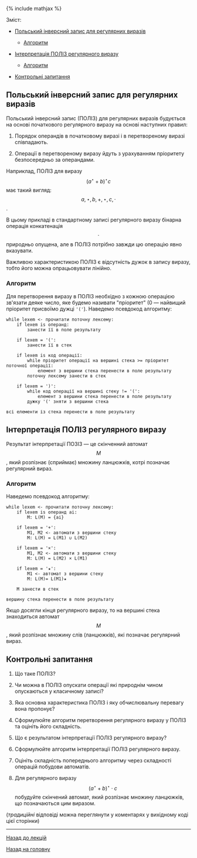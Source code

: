 {% include mathjax %}

Зміст:

- [Польський інверсний запис для регулярних виразів](#польський-інверсний-запис-для-регулярних-виразів)

	- [Алгоритм](#алгоритм)

- [Інтерпретація ПОЛІЗ регулярного виразу](#інтерпретація-поліз-регулярного-виразу)

	- [Алгоритм](#алгоритм-1)

- [Контрольні запитання](#контрольні-запитання)

## Польський інверсний запис для регулярних виразів

Польський інверсний запис (ПОЛІЗ) для регулярних виразів будується на основі початкового регулярного виразу на основі наступних правил:

1. Порядок операндів в початковому виразі і в перетвореному виразі співпадають.

2. Операції в перетвореному виразу йдуть з урахуванням пріоритету безпосередньо за операндами.

Наприклад, ПОЛІЗ для виразу $$(a^\star+b)^\star c$$ має такий вигляд: $$a, \star, b, +, \star, c, \cdot$$.

В цьому прикладі в стандартному записі регулярного виразу бінарна операція конкатенація $$\cdot$$ природньо опущена, але в ПОЛІЗ потрібно завжди цю операцію явно вказувати. 

Важливою характеристикою ПОЛІЗ є відсутність дужок в запису виразу, тобто його можна опрацьовувати лінійно.

### Алгоритм

Для перетворення виразу в ПОЛІЗ необхідно з кожною операцією зв'язати деяке число, яке будемо називати "пріоритет" (0 &mdash; найвищий пріоритет присвоїмо дужці `'('`). Наведемо псевдокод алгоритму:

```
while lexem <- прочитати поточну лексему:
	if lexem is операнд:
		занести її в поле результату
	
	if lexem = '(':
		занести її в стек
	
	if lexem is код операції:
		while пріоритет операції на вершині стека >= пріоритет поточної операції:
			елемент з вершини стека перенести в поле результату
		поточну лексему занести в стек
	
	if lexem = ')':
		while код операції на вершині стеку != '(':
			елемент з вершини стека перенести в поле результату
		дужку '(' зняти з вершини стека

всі елементи із стека перенести в поле результату
```

## Інтерпретація ПОЛІЗ регулярного виразу

Результат інтерпретації ПОЗІЗ &mdash; це скінченний автомат $$M$$, який розпізнає (сприймає) множину ланцюжків, котрі позначає регулярний вираз.

### Алгоритм

Наведемо псевдокод алгоритму:

```
while lexem <- прочитати поточну лексему:
	if lexem is операнд ai:
		M: L(M) = {ai}
	
	if lexem = '+':
		M1, M2 <- автомати з вершини стеку
		M: L(M) = L(M1) ∪ L(M2)
		
	if lexem = '×':
		M1, M2 <- автомати з вершини стеку
		M: L(M) = L(M2) × L(M1)

	if lexem = '★':
		M1 <- автомат з вершини стеку
		M: L(M)= L(M1)★

	M занести в стек

вершину стека перенести в поле результату
```

Якщо досягли кінця регулярного виразу, то на вершині стека знаходиться автомат $$M$$, який розпізнає множину слів (ланцюжків), які позначає регулярний вираз.

## Контрольні запитання

1. Що таке ПОЛІЗ?

2. Чи можна в ПОЛІЗ опускати операції які природнім чином опускаються у класичному записі?
	<!--ні-->

3. Яка основна характеристика ПОЛІЗ і яку обчислювальну перевагу вона пропонує?
	<!--відсутність дужок дозволяє (природнім чином) обчислювати вирази лінійно-->

4. Сформулюйте алгоритм перетворення регулярного виразу у ПОЛІЗ та оцініть його складність.

5. Що є результатом інтерпретації ПОЛІЗ регулярного виразу?
	<!--скінченний автомат який розпознає ту ж мову яку описує регулярний вираз-->

6. Сформулюйте алгоритм інтерпретації ПОЛІЗ регулярного виразу.

7. Оцініть складність попереднього алгоритму через складності операцій побудови автоматів.

8. Для регулярного виразу $$(a^\star + b)^\star \cdot c$$ побудуйте скінчений автомат, який розпізнає множину ланцюжків, що позначаються цим виразом.

(_традиційні_ відповіді можна переглянути у коментарях у вихідному коді цієї сторінки)

---

[Назад до лекцій](../README.md)

[Назад на головну](../../README.md)